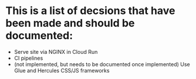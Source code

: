 # This is a list of decsions that have been made and should be documented:

* Serve site via NGINX in Cloud Run
* CI pipelines
* (not implemented, but needs to be documented once implemented) Use Glue and Hercules CSS/JS frameworks 